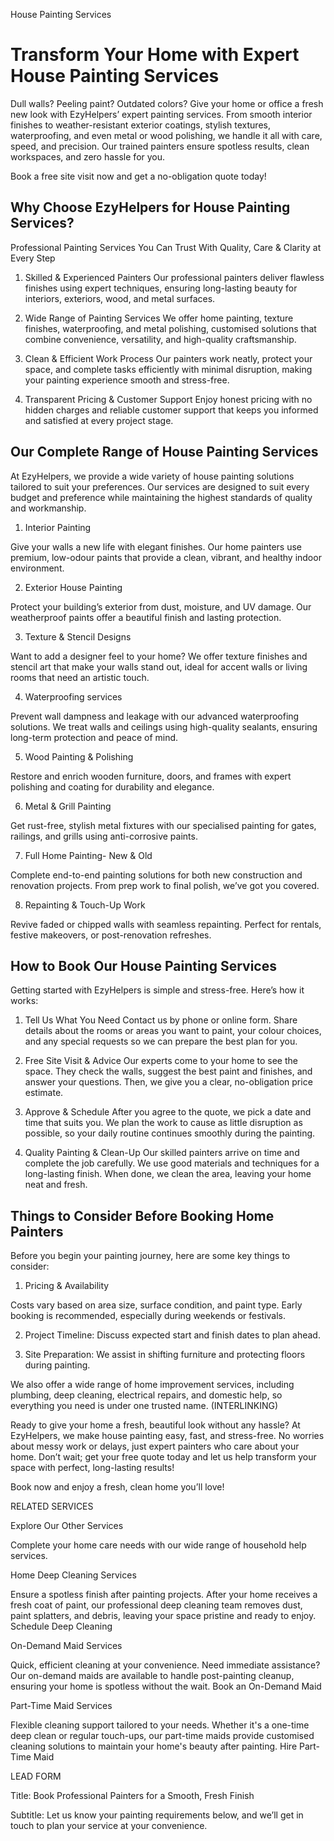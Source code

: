 House Painting Services

# Transform Your Home with Expert House Painting Services

Dull walls? Peeling paint? Outdated colors? Give your home or office a fresh new look with EzyHelpers’ expert painting services. From smooth interior finishes to weather-resistant exterior coatings, stylish textures, waterproofing, and even metal or wood polishing, we handle it all with care, speed, and precision. Our trained painters ensure spotless results, clean workspaces, and zero hassle for you.

Book a free site visit now and get a no-obligation quote today!

## Why Choose EzyHelpers for House Painting Services?

Professional Painting Services You Can Trust With Quality, Care & Clarity at Every Step

1. Skilled & Experienced Painters
Our professional painters deliver flawless finishes using expert techniques, ensuring long-lasting beauty for interiors, exteriors, wood, and metal surfaces.

2. Wide Range of Painting Services
We offer home painting, texture finishes, waterproofing, and metal polishing, customised solutions that combine convenience, versatility, and high-quality craftsmanship.

3. Clean & Efficient Work Process
Our painters work neatly, protect your space, and complete tasks efficiently with minimal disruption, making your painting experience smooth and stress-free.

4. Transparent Pricing & Customer Support
Enjoy honest pricing with no hidden charges and reliable customer support that keeps you informed and satisfied at every project stage.

## Our Complete Range of House Painting Services

At EzyHelpers, we provide a wide variety of house painting solutions tailored to suit your preferences. Our services are designed to suit every budget and preference while maintaining the highest standards of quality and workmanship.

1. Interior Painting

Give your walls a new life with elegant finishes. Our home painters use premium, low-odour paints that provide a clean, vibrant, and healthy indoor environment.

2. Exterior House Painting

Protect your building’s exterior from dust, moisture, and UV damage. Our weatherproof paints offer a beautiful finish and lasting protection.

3. Texture & Stencil Designs

Want to add a designer feel to your home? We offer texture finishes and stencil art that make your walls stand out, ideal for accent walls or living rooms that need an artistic touch.

4. Waterproofing services

Prevent wall dampness and leakage with our advanced waterproofing solutions. We treat walls and ceilings using high-quality sealants, ensuring long-term protection and peace of mind.

5. Wood Painting & Polishing

Restore and enrich wooden furniture, doors, and frames with expert polishing and coating for durability and elegance.

6. Metal & Grill Painting

Get rust-free, stylish metal fixtures with our specialised painting for gates, railings, and grills using anti-corrosive paints.

7. Full Home Painting- New & Old

Complete end-to-end painting solutions for both new construction and renovation projects. From prep work to final polish, we’ve got you covered.

8. Repainting & Touch-Up Work

Revive faded or chipped walls with seamless repainting. Perfect for rentals, festive makeovers, or post-renovation refreshes.

## How to Book Our House Painting Services

Getting started with EzyHelpers is simple and stress-free. Here’s how it works:

1. Tell Us What You Need
Contact us by phone or online form. Share details about the rooms or areas you want to paint, your colour choices, and any special requests so we can prepare the best plan for you.

2. Free Site Visit & Advice
Our experts come to your home to see the space. They check the walls, suggest the best paint and finishes, and answer your questions. Then, we give you a clear, no-obligation price estimate.

3. Approve & Schedule
After you agree to the quote, we pick a date and time that suits you. We plan the work to cause as little disruption as possible, so your daily routine continues smoothly during the painting.

4. Quality Painting & Clean-Up
Our skilled painters arrive on time and complete the job carefully. We use good materials and techniques for a long-lasting finish. When done, we clean the area, leaving your home neat and fresh.

## Things to Consider Before Booking Home Painters

Before you begin your painting journey, here are some key things to consider:

1. Pricing & Availability

Costs vary based on area size, surface condition, and paint type. Early booking is recommended, especially during weekends or festivals.

2. Project Timeline: Discuss expected start and finish dates to plan ahead.

3. Site Preparation: We assist in shifting furniture and protecting floors during painting.

We also offer a wide range of home improvement services, including plumbing, deep cleaning, electrical repairs, and domestic help, so everything you need is under one trusted name. (INTERLINKING)

Ready to give your home a fresh, beautiful look without any hassle?
At EzyHelpers, we make house painting easy, fast, and stress-free. No worries about messy work or delays, just expert painters who care about your home.
Don’t wait; get your free quote today and let us help transform your space with perfect, long-lasting results!

Book now and enjoy a fresh, clean home you’ll love!

RELATED SERVICES

Explore Our Other Services

Complete your home care needs with our wide range of household help services.

Home Deep Cleaning Services

Ensure a spotless finish after painting projects.
After your home receives a fresh coat of paint, our professional deep cleaning team removes dust, paint splatters, and debris, leaving your space pristine and ready to enjoy.
Schedule Deep Cleaning

On-Demand Maid Services

Quick, efficient cleaning at your convenience.
Need immediate assistance? Our on-demand maids are available to handle post-painting cleanup, ensuring your home is spotless without the wait.
Book an On-Demand Maid

Part-Time Maid Services

Flexible cleaning support tailored to your needs.
Whether it's a one-time deep clean or regular touch-ups, our part-time maids provide customised cleaning solutions to maintain your home's beauty after painting.
Hire Part-Time Maid

LEAD FORM

Title: Book Professional Painters for a Smooth, Fresh Finish

Subtitle: Let us know your painting requirements below, and we’ll get in touch to plan your service at your convenience.


